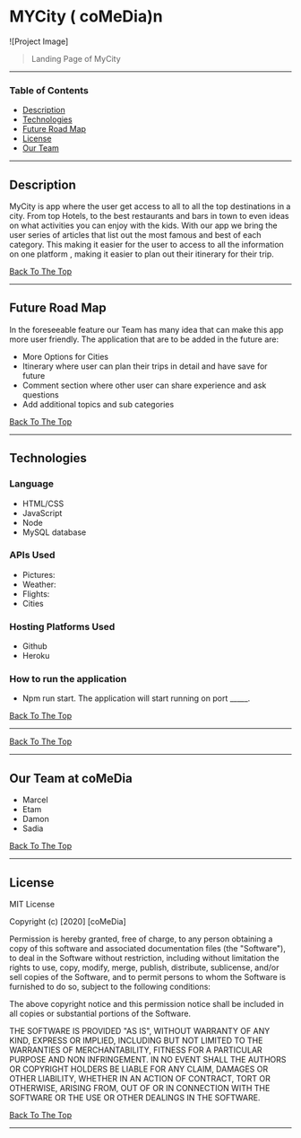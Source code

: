 

  # MYCity  ( coMeDia)n

  ![Project Image] 

  > Landing Page of MyCity

 ---

  ### Table of Contents
  - [Description](#description)
 - [Technologies](#technologies)
 - [Future Road Map](#future-road-map)
 - [License](#license)
 - [Our Team](#our-team)

  ---

  ## Description

  
 <p> MyCity is app where the user get access to all to all the top destinations in a city. From top Hotels, to the best restaurants and bars in town  to even ideas on what activities you can enjoy with the kids.  With our app we bring the user series of articles that list out the most famous and best of each category.  This making  it easier for the user to access to all the information on one platform , making it easier  to plan out their itinerary for their trip. </p>  


[Back To The Top](#description)

  ---  
## Future Road Map  
<p>In the foreseeable feature our Team has many idea that can make this app more user friendly. The application that are to be added in the future are:</p>    
 

- More Options for Cities  
- Itinerary where user can plan their trips in detail and have save for future  
- Comment section where other user can share experience and ask questions  
- Add additional  topics and sub categories  

[Back To The Top](#future-road-map)

  ---  
 


 ## Technologies

### Language  
- HTML/CSS 
- JavaScript 
- Node 
- MySQL database    


### APIs Used 

 - Pictures: 
 - Weather: 
 - Flights: 
 - Cities 


### Hosting Platforms Used
- Github
- Heroku

### How to run the application 

-  Npm run start. The application will start running on port _____.
 
  [Back To The Top](#technologies)

  ----

 

 
 [Back To The Top](#read-me-template)

  ---

  ## Our Team  at coMeDia   
  - Marcel 
  - Etam 
  - Damon  
  - Sadia  

 [Back To The Top](#read-me-template)

  ---

  ## License

  MIT License

  Copyright (c) [2020] [coMeDia]

  Permission is hereby granted, free of charge, to any person obtaining a copy
 of this software and associated documentation files (the "Software"), to deal
 in the Software without restriction, including without limitation the rights
 to use, copy, modify, merge, publish, distribute, sublicense, and/or sell
 copies of the Software, and to permit persons to whom the Software is
 furnished to do so, subject to the following conditions:

  The above copyright notice and this permission notice shall be included in all
 copies or substantial portions of the Software.

  THE SOFTWARE IS PROVIDED "AS IS", WITHOUT WARRANTY OF ANY KIND, EXPRESS OR
 IMPLIED, INCLUDING BUT NOT LIMITED TO THE WARRANTIES OF MERCHANTABILITY,
 FITNESS FOR A PARTICULAR PURPOSE AND NON INFRINGEMENT. IN NO EVENT SHALL THE
 AUTHORS OR COPYRIGHT HOLDERS BE LIABLE FOR ANY CLAIM, DAMAGES OR OTHER
 LIABILITY, WHETHER IN AN ACTION OF CONTRACT, TORT OR OTHERWISE, ARISING FROM,
 OUT OF OR IN CONNECTION WITH THE SOFTWARE OR THE USE OR OTHER DEALINGS IN THE
 SOFTWARE.

  [Back To The Top](#read-me-template)

  ---
 
 
 
 
 
 
 
 